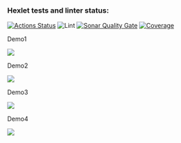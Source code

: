 ### Hexlet tests and linter status:
[![Actions Status](https://github.com/MiranaM/php-project-48/actions/workflows/hexlet-check.yml/badge.svg)](https://github.com/MiranaM/php-project-48/actions)
![Lint](https://github.com/MiranaM/php-project-48/actions/workflows/php-ci.yml/badge.svg)
[![Sonar Quality Gate](https://sonarcloud.io/api/project_badges/measure?project=MiranaM_php-project-48&metric=alert_status)](https://sonarcloud.io/dashboard?id=MiranaM_php-project-48)
[![Coverage](https://sonarcloud.io/api/project_badges/measure?project=MiranaM_php-project-48&metric=coverage)](https://sonarcloud.io/dashboard?id=MiranaM_php-project-48)

<p>Demo1</p>
<a href="https://asciinema.org/a/rzdwLpYkaYGyuWG8n6ct45gT4" target="_blank"><img src="https://asciinema.org/a/rzdwLpYkaYGyuWG8n6ct45gT4.svg" /></a>

<p>Demo2</p>
<a href="https://asciinema.org/a/iWDAZBEkSx5TL3tB2cCd3tnDr" target="_blank"><img src="https://asciinema.org/a/iWDAZBEkSx5TL3tB2cCd3tnDr.svg" /></a>

<p>Demo3</p>
<a href="https://asciinema.org/a/G8U32wD3pJfUkXENlBhHisWns" target="_blank"><img src="https://asciinema.org/a/G8U32wD3pJfUkXENlBhHisWns.svg" /></a>

<p>Demo4</p>
<a href="https://asciinema.org/a/igORmHP6i5uVzCZDWRv3Cb7DW" target="_blank"><img src="https://asciinema.org/a/igORmHP6i5uVzCZDWRv3Cb7DW.svg" /></a>
